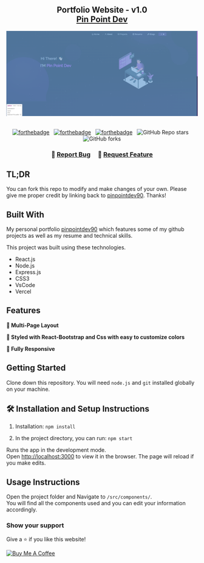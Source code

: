<h2 align="center">
  Portfolio Website - v1.0<br/>
  <a href="" target="_blank">Pin Point Dev</a>
</h2>
<div align="center">
  <img alt="Demo" src="./Images/readme-img1.png" />
</div>

<br/>

<center>

[![forthebadge](https://forthebadge.com/images/badges/built-with-love.svg)](https://forthebadge.com) &nbsp;
[![forthebadge](https://forthebadge.com/images/badges/made-with-javascript.svg)](https://forthebadge.com) &nbsp;
[![forthebadge](https://forthebadge.com/images/badges/open-source.svg)](https://forthebadge.com) &nbsp;
![GitHub Repo stars](https://img.shields.io/github/stars/pinpointdev90/Portfolio?color=red&logo=github&style=for-the-badge) &nbsp;
![GitHub forks](https://img.shields.io/github/forks/pinpointdev90/Portfolio?color=red&logo=github&style=for-the-badge)

</center>

<h3 align="center">
    🔹
    <a href="https://github.com/pinpointdev90/Portfolio/issues">Report Bug</a> &nbsp; &nbsp;
    🔹
    <a href="https://github.com/pinpointdev90/Portfolio/issues">Request Feature</a>
</h3>

## TL;DR

You can fork this repo to modify and make changes of your own. Please give me proper credit by linking back to [pinpointdev90](https://github.com/pinpointdev90/Portfolio). Thanks!

## Built With

My personal portfolio <a href="https://github.com/pinpointdev90/portfolio" target="_blank">pinpointdev90</a> which features some of my github projects as well as my resume and technical skills.<br/>

This project was built using these technologies.

- React.js
- Node.js
- Express.js
- CSS3
- VsCode
- Vercel

## Features

**📖 Multi-Page Layout**

**🎨 Styled with React-Bootstrap and Css with easy to customize colors**

**📱 Fully Responsive**

## Getting Started

Clone down this repository. You will need `node.js` and `git` installed globally on your machine.

## 🛠 Installation and Setup Instructions

1. Installation: `npm install`

2. In the project directory, you can run: `npm start`

Runs the app in the development mode.\
Open [http://localhost:3000](http://localhost:3000) to view it in the browser.
The page will reload if you make edits.

## Usage Instructions

Open the project folder and Navigate to `/src/components/`. <br/>
You will find all the components used and you can edit your information accordingly.

### Show your support

Give a ⭐ if you like this website!

<a href="https://www.buymeacoffee.com/pinpointdev90" target="_blank"><img src="https://cdn.buymeacoffee.com/buttons/v2/default-violet.png" alt="Buy Me A Coffee" height= "60px" width= "217px" ></a>
